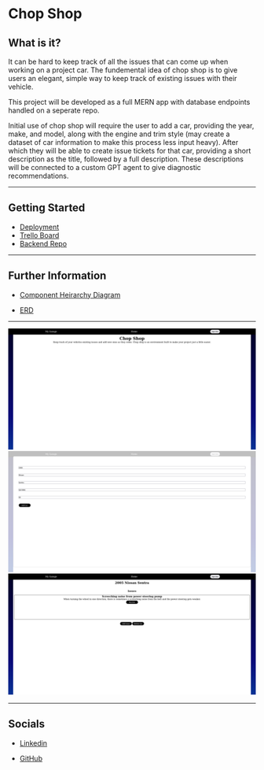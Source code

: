 # Chop Shop
## What is it?

It can be hard to keep track of all the issues that can come up when working on a project car. The fundemental idea of chop shop is to give users an elegant, simple way to keep track of existing issues with their vehicle.

This project will be developed as a full MERN app with database endpoints handled on a seperate repo.

Initial use of chop shop will require the user to add a car, providing the year, make, and model, along with the engine and trim style (may create a dataset of car information to make this process less input heavy). After which they will be able to create issue tickets for that car, providing a short description as the title, followed by a full description. These descriptions will be connected to a custom GPT agent to give diagnostic recommendations.
***
## Getting Started
- [Deployment](https://chop-shop-seven.vercel.app/)
- [Trello Board](https://trello.com/invite/b/s6opQJIB/ATTI33bc4c48ffa9eb8c40dfe02cb74c98b9242E4FA2/chop-shop)
- [Backend Repo](https://github.com/chayden1009/chop-shop-backend)
***
## Further Information

- [Component Heirarchy Diagram](https://lucid.app/lucidchart/5061245b-dbd0-4b7e-9f5f-3414531562fa/edit?viewport_loc=-576%2C-52%2C3328%2C1602%2C0_0&invitationId=inv_cea4f554-d905-4386-b1cc-ea7fe2835dc0)

- [ERD](https://drive.google.com/file/d/1-z1vhkrV3229n7FBrTgdA7GPthakNb3F/view?usp=sharing)
***
![Chop shop homepage](./Images/Screenshot%202024-02-16%20at%2006-24-12%20Chop%20Shop.png)
![Add Car Form](./Images/Screenshot%202024-02-16%20at%2006-34-59%20Chop%20Shop.png)
![Car View](./Images/Screenshot%202024-02-16%20at%2006-36-27%20Chop%20Shop.png)
***
## Socials

- [Linkedin](https://www.linkedin.com/in/caleb-hayden-developer/)

- [GitHub](https://github.com/chayden1009)